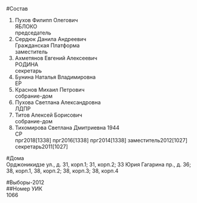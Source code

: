 #Состав  
1. Пухов Филипп Олегович  
    ЯБЛОКО  
    председатель  
2. Сердюк Данила Андреевич  
    Гражданская Платформа  
    заместитель  
3. Ахметянов Евгений Алексеевич  
    РОДИНА  
    секретарь  
4. Бунина Наталья Владимировна  
    ЕР  
5. Краснов Михаил Петрович  
    собрание-дом  
6. Пухова Светлана Александровна  
    ЛДПР  
7. Титов Алексей Борисович  
    собрание-дом  
8. Тихомирова Светлана Дмитриевна 1944  
    СР  
    прг2018[1338] прг2016[1338] прг2014[1338] заместитель2012[1027] секретарь2011[1027]  
  
#Дома  
Орджоникидзе ул., д. 31, корп.1; 31, корп.2; 33 Юрия Гагарина пр., д. 36; 38, корп.1, 38, корп.2; 38, корп.З; 38, корп.4  
  
#Выборы-2012  
##Номер УИК  
1066  
